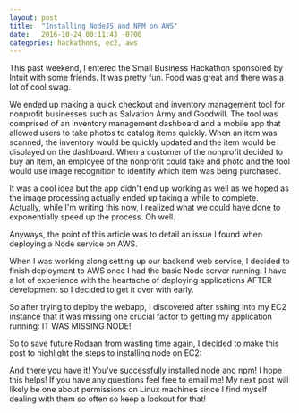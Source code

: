 ```yaml
---
layout: post
title:  "Installing NodeJS and NPM on AWS"
date:   2016-10-24 00:11:43 -0700
categories: hackathons, ec2, aws
---
```

This past weekend, I entered the Small Business Hackathon sponsored by Intuit with some friends. It was pretty fun. Food was great and there was a lot of cool swag.  

We ended up making a quick checkout and inventory management tool for nonprofit businesses such as Salvation Army and Goodwill. The tool was comprised of an inventory management dashboard and a mobile app that allowed users to take photos to catalog items quickly. When an item was scanned, the inventory would be quickly updated and the item would be displayed on the dashboard. When a customer of the nonprofit decided to buy an item, an employee of the nonprofit could take and photo and the tool would use image recognition to identify which item was being purchased.   

It was a cool idea but the app didn't end up working as well as we hoped as the image processing actually ended up taking a while to complete. Actually, while I'm writing this now, I realized what we could have done to exponentially speed up the process. Oh well.   

Anyways, the point of this article was to detail an issue I found when deploying a Node service on AWS.  

When I was working along setting up our backend web service, I decided to finish deployment to AWS once I had the basic Node server running. I have a lot of experience with the heartache of deploying applications AFTER development so I decided to get it over with early.  

So after trying to deploy the webapp, I discovered after sshing into my EC2 instance that it was missing one crucial factor to getting my application running: IT WAS MISSING NODE!  

So to save future Rodaan from wasting time again, I decided to make this post to highlight the steps to installing node on EC2:  


And there you have it! You've successfully installed node and npm! I hope this helps! If you have any questions feel free to email me! My next post will likely be one about permissions on Linux machines since I find myself dealing with them so often so keep a lookout for that!  

